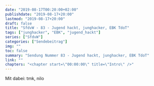 ```yaml
---
date: "2019-08-17T00:20:00+02:00"
publishdate: "2019-08-17+20:00"
lastmod: "2019-08-17+20:00"
draft: false
title: "SfdvW - 83 - Jugend hackt, junghacker, EBK TdoT"
tags: ["junghacker", "EBK", "jugend_hackt"]
series: ["SfdvW"]
categories: ["Sendebeitrag"]
img: ""
toc: false
summary: "Sendung Nummer 83 - Jugend hackt, junghacker, EBK TdoT"
link: ""
chapters: "<chapter start=\"00:00:00\" title=\"Intro\" />"
---
```

<div align="center" id="example"></div>
<script src="https://cdn.podlove.org/web-player/embed.js"></script>



Mit dabei: tmk, nilo


<script>
  podlovePlayer('#example', '/blog/sfdvw83.json');
</script>
